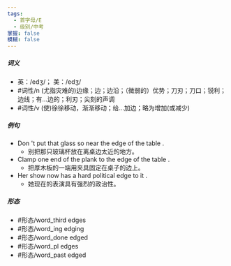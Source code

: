 ```yaml
---
tags:
  - 首字母/E
  - 级别/中考
掌握: false
模糊: false
---
```

##### 词义
- 英：/edʒ/； 美：/edʒ/
- #词性/n  (尤指灾难的)边缘；边；边沿；（微弱的）优势；刀刃；刀口；锐利；边线；有…边的；利刃；尖刻的声调
- #词性/v  (使)徐徐移动，渐渐移动；给…加边；略为增加(或减少)
##### 例句
- Don 't put that glass so near the edge of the table .
	- 别把那只玻璃杯放在离桌边太近的地方。
- Clamp one end of the plank to the edge of the table .
	- 把厚木板的一端用夹具固定在桌子的边上。
- Her show now has a hard political edge to it .
	- 她现在的表演具有强烈的政治性。
##### 形态
- #形态/word_third edges
- #形态/word_ing edging
- #形态/word_done edged
- #形态/word_pl edges
- #形态/word_past edged

